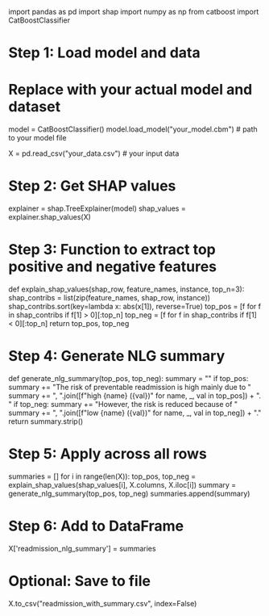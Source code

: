 import pandas as pd
import shap
import numpy as np
from catboost import CatBoostClassifier

# Step 1: Load model and data
# Replace with your actual model and dataset
model = CatBoostClassifier()
model.load_model("your_model.cbm")  # path to your model file

X = pd.read_csv("your_data.csv")  # your input data

# Step 2: Get SHAP values
explainer = shap.TreeExplainer(model)
shap_values = explainer.shap_values(X)

# Step 3: Function to extract top positive and negative features
def explain_shap_values(shap_row, feature_names, instance, top_n=3):
    shap_contribs = list(zip(feature_names, shap_row, instance))
    shap_contribs.sort(key=lambda x: abs(x[1]), reverse=True)
    top_pos = [f for f in shap_contribs if f[1] > 0][:top_n]
    top_neg = [f for f in shap_contribs if f[1] < 0][:top_n]
    return top_pos, top_neg

# Step 4: Generate NLG summary
def generate_nlg_summary(top_pos, top_neg):
    summary = ""
    if top_pos:
        summary += "The risk of preventable readmission is high mainly due to "
        summary += ", ".join([f"high {name} ({val})" for name, _, val in top_pos]) + ". "
    if top_neg:
        summary += "However, the risk is reduced because of "
        summary += ", ".join([f"low {name} ({val})" for name, _, val in top_neg]) + "."
    return summary.strip()

# Step 5: Apply across all rows
summaries = []
for i in range(len(X)):
    top_pos, top_neg = explain_shap_values(shap_values[i], X.columns, X.iloc[i])
    summary = generate_nlg_summary(top_pos, top_neg)
    summaries.append(summary)

# Step 6: Add to DataFrame
X['readmission_nlg_summary'] = summaries

# Optional: Save to file
X.to_csv("readmission_with_summary.csv", index=False)
